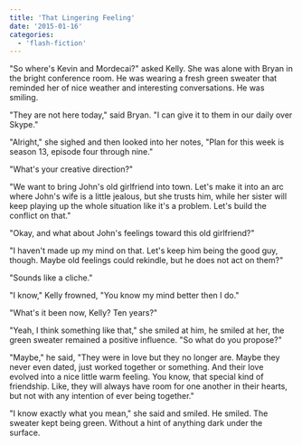```yaml
---
title: 'That Lingering Feeling'
date: '2015-01-16'
categories:
  - 'flash-fiction'
---
```


"So where's Kevin and Mordecai?" asked Kelly. She was alone with Bryan in the
bright conference room. He was wearing a fresh green sweater that reminded her
of nice weather and interesting conversations. He was smiling.

"They are not here today," said Bryan. "I can give it to them in our daily over
Skype."

"Alright," she sighed and then looked into her notes, "Plan for this week is
season 13, episode four through nine."

"What's your creative direction?"

"We want to bring John's old girlfriend into town. Let's make it into an arc
where John's wife is a little jealous, but she trusts him, while her sister will
keep playing up the whole situation like it's a problem. Let's build the
conflict on that."

"Okay, and what about John's feelings toward this old girlfriend?"

"I haven't made up my mind on that. Let's keep him being the good guy, though.
Maybe old feelings could rekindle, but he does not act on them?"

"Sounds like a cliche."

"I know," Kelly frowned, "You know my mind better then I do."

"What's it been now, Kelly? Ten years?"

"Yeah, I think something like that," she smiled at him, he smiled at her, the
green sweater remained a positive influence. "So what do you propose?"

"Maybe," he said, "They were in love but they no longer are. Maybe they never
even dated, just worked together or something. And their love evolved into a
nice little warm feeling. You know, that special kind of friendship. Like, they
will always have room for one another in their hearts, but not with any
intention of ever being together."

"I know exactly what you mean," she said and smiled. He smiled. The sweater kept
being green. Without a hint of anything dark under the surface.
